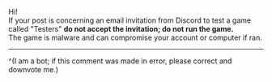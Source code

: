 Hi!  
If your post is concerning an email invitation from Discord to test a game called "Testers" **do not accept the invitation; do not run the game.**  
The game is malware and can compromise your account or computer if ran.   

- - -

^(I am a bot; if this comment was made in error, please correct and downvote me.)